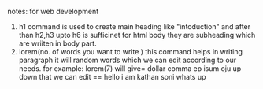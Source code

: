 notes: for web development 
1) h1 command is used to create main heading like "intoduction"
and after than h2,h3 upto h6 is sufficinet for html body they are subheading which are wriiten in body part.
2) lorem(no. of words you want to write ) this command helps in writing paragraph it will random words which we can edit according to our needs. for example:
   lorem(7) will give=  dollar comma ep isum oju up down
   that we can edit ==  hello i am kathan soni whats up 
